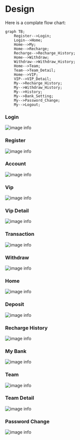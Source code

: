 # Design 

Here is a complate flow chart:

```mermaid
graph TB;
    Register-->Login;
    Login-->Home;
    Home-->My;
    Home-->Recharge;
    Recharge-->Recharge_History;
    Home-->Withdraw;
    Withdraw-->Withdraw_History;
    Home-->Team;
    Team-->Team_Detail;
    Home-->VIP;
    VIP-->VIP_Detail;
    My-->Recharge_History;
    My-->Withdraw_History;
    My-->History;
    My-->Bank_Setting;
    My-->Password_Change;
    My-->Logout;
```

### Login

![image info](./readme/login.png)

### Register

![image info](./readme/register.png)

### Account

![image info](./readme/my.png)

### Vip

![image info](./readme/vip.png)

### Vip Detail

![image info](./readme/vip-detail.png)


### Transaction

![image info](./readme/transaction.png)

### Withdraw

![image info](./readme/withdraw.png)

### Home

![image info](./readme/home.png)

### Deposit

![image info](./readme/recharge.png)


### Recharge History

![image info](./readme/history.png)


### My Bank

![image info](./readme/bank.png)


### Team

![image info](./readme/team.png)

### Team Detail

![image info](./readme/team-detail.png)

### Password Change

![image info](./readme/password.png)